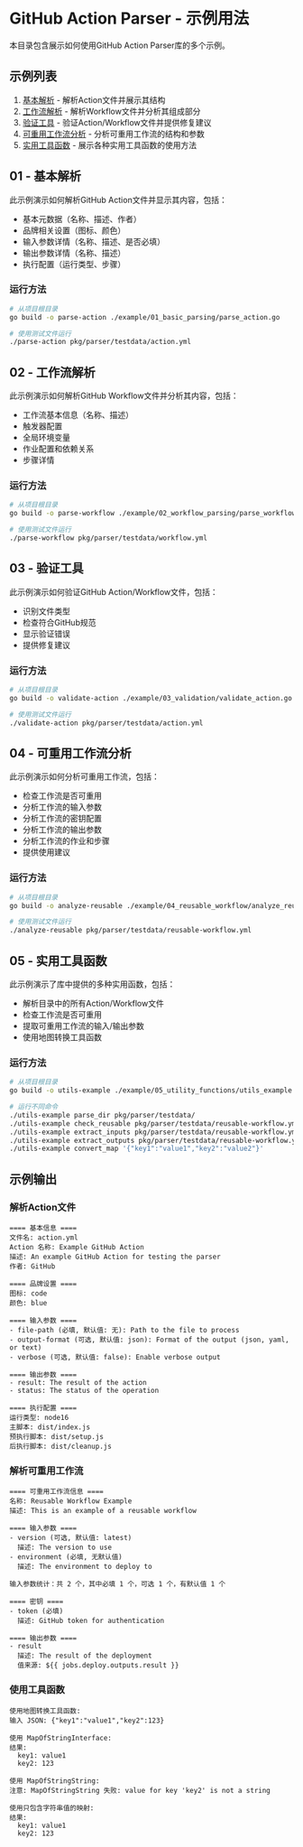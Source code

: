 # GitHub Action Parser - 示例用法

本目录包含展示如何使用GitHub Action Parser库的多个示例。

## 示例列表

1. [基本解析](./01_basic_parsing/parse_action.go) - 解析Action文件并展示其结构
2. [工作流解析](./02_workflow_parsing/parse_workflow.go) - 解析Workflow文件并分析其组成部分
3. [验证工具](./03_validation/validate_action.go) - 验证Action/Workflow文件并提供修复建议
4. [可重用工作流分析](./04_reusable_workflow/analyze_reusable_workflow.go) - 分析可重用工作流的结构和参数
5. [实用工具函数](./05_utility_functions/utils_example.go) - 展示各种实用工具函数的使用方法

## 01 - 基本解析

此示例演示如何解析GitHub Action文件并显示其内容，包括：

- 基本元数据（名称、描述、作者）
- 品牌相关设置（图标、颜色）
- 输入参数详情（名称、描述、是否必填）
- 输出参数详情（名称、描述）
- 执行配置（运行类型、步骤）

### 运行方法

```bash
# 从项目根目录
go build -o parse-action ./example/01_basic_parsing/parse_action.go

# 使用测试文件运行
./parse-action pkg/parser/testdata/action.yml
```

## 02 - 工作流解析

此示例演示如何解析GitHub Workflow文件并分析其内容，包括：

- 工作流基本信息（名称、描述）
- 触发器配置
- 全局环境变量
- 作业配置和依赖关系
- 步骤详情

### 运行方法

```bash
# 从项目根目录
go build -o parse-workflow ./example/02_workflow_parsing/parse_workflow.go

# 使用测试文件运行
./parse-workflow pkg/parser/testdata/workflow.yml
```

## 03 - 验证工具

此示例演示如何验证GitHub Action/Workflow文件，包括：

- 识别文件类型
- 检查符合GitHub规范
- 显示验证错误
- 提供修复建议

### 运行方法

```bash
# 从项目根目录
go build -o validate-action ./example/03_validation/validate_action.go

# 使用测试文件运行
./validate-action pkg/parser/testdata/action.yml
```

## 04 - 可重用工作流分析

此示例演示如何分析可重用工作流，包括：

- 检查工作流是否可重用
- 分析工作流的输入参数
- 分析工作流的密钥配置
- 分析工作流的输出参数
- 分析工作流的作业和步骤
- 提供使用建议

### 运行方法

```bash
# 从项目根目录
go build -o analyze-reusable ./example/04_reusable_workflow/analyze_reusable_workflow.go

# 使用测试文件运行
./analyze-reusable pkg/parser/testdata/reusable-workflow.yml
```

## 05 - 实用工具函数

此示例演示了库中提供的多种实用函数，包括：

- 解析目录中的所有Action/Workflow文件
- 检查工作流是否可重用
- 提取可重用工作流的输入/输出参数
- 使用地图转换工具函数

### 运行方法

```bash
# 从项目根目录
go build -o utils-example ./example/05_utility_functions/utils_example.go

# 运行不同命令
./utils-example parse_dir pkg/parser/testdata/
./utils-example check_reusable pkg/parser/testdata/reusable-workflow.yml
./utils-example extract_inputs pkg/parser/testdata/reusable-workflow.yml
./utils-example extract_outputs pkg/parser/testdata/reusable-workflow.yml
./utils-example convert_map '{"key1":"value1","key2":"value2"}'
```

## 示例输出

### 解析Action文件

```
==== 基本信息 ====
文件名: action.yml
Action 名称: Example GitHub Action
描述: An example GitHub Action for testing the parser
作者: GitHub

==== 品牌设置 ====
图标: code
颜色: blue

==== 输入参数 ====
- file-path (必填, 默认值: 无): Path to the file to process
- output-format (可选, 默认值: json): Format of the output (json, yaml, or text)
- verbose (可选, 默认值: false): Enable verbose output

==== 输出参数 ====
- result: The result of the action
- status: The status of the operation

==== 执行配置 ====
运行类型: node16
主脚本: dist/index.js
预执行脚本: dist/setup.js
后执行脚本: dist/cleanup.js
```

### 解析可重用工作流

```
==== 可重用工作流信息 ====
名称: Reusable Workflow Example
描述: This is an example of a reusable workflow

==== 输入参数 ====
- version (可选, 默认值: latest)
  描述: The version to use
- environment (必填, 无默认值)
  描述: The environment to deploy to

输入参数统计：共 2 个，其中必填 1 个，可选 1 个，有默认值 1 个

==== 密钥 ====
- token (必填)
  描述: GitHub token for authentication

==== 输出参数 ====
- result
  描述: The result of the deployment
  值来源: ${{ jobs.deploy.outputs.result }}
```

### 使用工具函数

```
使用地图转换工具函数:
输入 JSON: {"key1":"value1","key2":123}

使用 MapOfStringInterface:
结果:
  key1: value1
  key2: 123

使用 MapOfStringString:
注意: MapOfStringString 失败: value for key 'key2' is not a string

使用只包含字符串值的映射:
结果:
  key1: value1
  key2: 123
``` 